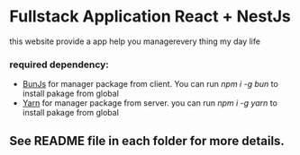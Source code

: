 # Fullstack Application React + NestJs

this website provide a app help you managerevery thing my day life

### required dependency:
- <a href="https://bun.sh/" target="blank">BunJs</a> for manager package from client. You can run _npm i -g bun_ to install pakage from global
- <a href="https://yarnpkg.com/" target="blank">Yarn</a> for manager package from server. you can run _npm i -g yarn_ to install pakage from global

## See README file in each folder for more details.
